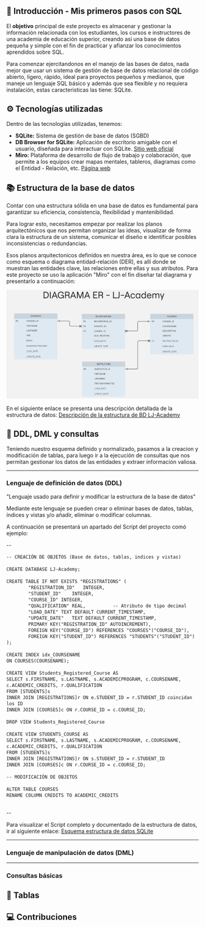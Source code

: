 ## :rocket: Introducción - Mis primeros pasos con SQL

El **objetivo** principal de este proyecto es almacenar y gestionar la información relacionada con los estudiantes, los cursos e instructores de una academia de educación superior, creando así una base de datos pequeña y simple con el fin de practicar y afianzar los conocimientos aprendidos sobre SQL.

Para comenzar ejercitandonos en el manejo de las bases de datos, nada mejor que usar un sistema de gestión de base de datos relacional de código abierto, ligero, rápido, ideal para proyectos pequeños y medianos, que maneje un lenguaje SQL básico y además que sea flexible y no requiera instalación, estas caracteristicas las tiene: SQLite.

## :gear: Tecnologías utilizadas

Dentro de las tecnologías utilizadas, tenemos:

- **SQLite:** Sistema de gestión de base de datos (SGBD)
- **DB Browser for SQLite:** Aplicación de escritorio amigable con el usuario, diseñada para interactuar con SQLite. 
  [Sitio web oficial](https://sqlitebrowser.org/)
- **Miro:** Plataforma de desarrollo de flujo de trabajo y colaboración, que permite a los equipos crear mapas mentales, tableros, diagramas como el Entidad - Relación, etc. [Página web](https://miro.com/es/signup/)

## :books: Estructura de la base de datos

Contar con una estructura sólida en una base de datos es fundamental para garantizar su eficiencia, consistencia, flexibilidad y mantenibilidad. 

Para lograr esto, necesitamos empezar por realizar los planos arquitectónicos que nos permitan organizar las ideas, visualizar de forma clara la estructura de un sistema, comunicar el diseño e identificar posibles inconsistencias o redundancias.

Esos planos arquitectonicos definidos en nuestra área, es lo que se conoce como esquema o diagrama entidad-relación (DER), es allí donde se muestran las entidades clave, las relaciones entre ellas y sus atributos. Para este proyecto se uso la aplicación "Miro" con el fin diseñar tal diagrama y presentarlo a continuación:

![DER](Data-Structure/DiagramaER.jpg)

En el siguiente enlace se presenta una descripción detallada de la estructura de datos: 
[Descripción de la estructura de BD LJ-Academy](https://github.com/Johanna-Rojas/Creando_BD_SQLite/blob/main/Data-Structure/Documentation.md)

## :mag_right: DDL, DML y consultas

Teniendo nuestro esquema definido y normalizado, pasamos a la creacion y modificación de tablas, para luego ir a la ejecución de consultas que nos permitan gestionar los datos de las entidades y extraer información valiosa.

---
### Lenguaje de definición de datos (DDL)
"Lenguaje usado para definir y modificar la estructura de la base de datos"

Mediante este lenguaje se pueden crear o eliminar bases de datos, tablas, índices y vistas y/o añadir, eliminar o modificar columnas.

A continuación se presentará un apartado del Script del proyecto comó ejemplo:

--
~~~
-- CREACIÓN DE OBJETOS (Base de datos, tablas, indices y vistas)

CREATE DATABASE LJ-Academy;

CREATE TABLE IF NOT EXISTS "REGISTRATIONS" (
	    "REGISTRATION_ID"	INTEGER,
	    "STUDENT_ID"	INTEGER,
	    "COURSE_ID"	INTEGER,
	    "QUALIFICATION"	REAL,          -- Atributo de tipo decimal
	    "LOAD_DATE"	TEXT DEFAULT CURRENT_TIMESTAMP,
	    "UPDATE_DATE"	TEXT DEFAULT CURRENT_TIMESTAMP,
	    PRIMARY KEY("REGISTRATION_ID" AUTOINCREMENT),
	    FOREIGN KEY("COURSE_ID") REFERENCES "COURSES"("COURSE_ID"),          
	    FOREIGN KEY("STUDENT_ID") REFERENCES "STUDENTS"("STUDENT_ID")
);

CREATE INDEX idx_COURSENAME                          
ON COURSES(COURSENAME);

CREATE VIEW Students_Registered_Course AS              
SELECT s.FIRSTNAME, s.LASTNAME, s.ACADEMICPROGRAM, c.COURSENAME, c.ACADEMIC_CREDITS, r.QUALIFICATION      
FROM [STUDENTS]s                                       
INNER JOIN [REGISTRATIONS]r ON e.STUDENT_ID = r.STUDENT_ID coincidan los ID
INNER JOIN [COURSES]c ON r.COURSE_ID = c.COURSE_ID; 

DROP VIEW Students_Registered_Course

CREATE VIEW STUDENTS_COURSE AS              
SELECT s.FIRSTNAME, s.LASTNAME, s.ACADEMICPROGRAM, c.COURSENAME, c.ACADEMIC_CREDITS, r.QUALIFICATION      
FROM [STUDENTS]s                                      
INNER JOIN [REGISTRATIONS]r ON s.STUDENT_ID = r.STUDENT_ID 
INNER JOIN [COURSES]c ON r.COURSE_ID = c.COURSE_ID;

-- MODIFICACIÓN DE OBJETOS

ALTER TABLE COURSES                                     
RENAME COLUMN CREDITS TO ACADEMIC_CREDITS               
  
  ~~~
  --

Para visualizar el Script completo y documentado de la estructura de datos, ir al siguiente enlace: [Esquema estructura de datos SQLite](https://github.com/Johanna-Rojas/Creando_BD_SQLite/blob/main/Esquema.sql)

---
### Lenguaje de manipulación de datos (DML)

---
### Consultas básicas

## :bookmark_tabs: Tablas
## :computer: Contribuciones